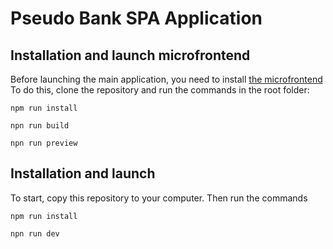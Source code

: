 # Pseudo Bank SPA Application

## Installation and launch microfrontend

Before launching the main application, you need to install [the microfrontend](https://github.com/Nikita-Minov/money-transfer-form)
To do this, clone the repository and run the commands in the root folder:

``` shell
npm run install
```

```shell
npn run build
```

```shell
npn run preview
```

## Installation and launch

To start, copy this repository to your computer. Then run the commands

``` shell
npm run install
```

```shell
npn run dev
```